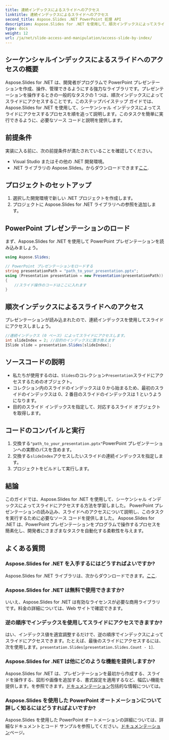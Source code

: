 ```yaml
---
title: 連続インデックスによるスライドへのアクセス
linktitle: 連続インデックスによるスライドへのアクセス
second_title: Aspose.Slides .NET PowerPoint 処理 API
description: Aspose.Slides for .NET を使用して、順次インデックスによってスライドにアクセスする方法を学びます。ソース コードを含むこのステップバイステップ ガイドに従って、PowerPoint プレゼンテーションを簡単に操作して移動できます。
type: docs
weight: 12
url: /ja/net/slide-access-and-manipulation/access-slide-by-index/
---
```


## シーケンシャルインデックスによるスライドへのアクセスの概要

Aspose.Slides for .NET は、開発者がプログラムで PowerPoint プレゼンテーションを作成、操作、管理できるようにする強力なライブラリです。プレゼンテーションを操作するときの一般的なタスクの 1 つは、順次インデックスによってスライドにアクセスすることです。このステップバイステップ ガイドでは、Aspose.Slides for .NET を使用して、シーケンシャル インデックスによってスライドにアクセスするプロセスを順を追って説明します。このタスクを簡単に実行できるように、必要なソース コードと説明を提供します。

## 前提条件

実装に入る前に、次の前提条件が満たされていることを確認してください。

- Visual Studio またはその他の .NET 開発環境。
-  .NET ライブラリの Aspose.Slides。からダウンロードできます[ここ](https://releases.aspose.com/slides/net/).

## プロジェクトのセットアップ

1. 選択した開発環境で新しい .NET プロジェクトを作成します。
2. プロジェクトに Aspose.Slides for .NET ライブラリへの参照を追加します。

## PowerPoint プレゼンテーションのロード

まず、Aspose.Slides for .NET を使用して PowerPoint プレゼンテーションを読み込みましょう。

```csharp
using Aspose.Slides;

// PowerPoint プレゼンテーションをロードする
string presentationPath = "path_to_your_presentation.pptx";
using (Presentation presentation = new Presentation(presentationPath))
{
    //スライド操作のコードはここに入れます
}
```

## 順次インデックスによるスライドへのアクセス

プレゼンテーションが読み込まれたので、連続インデックスを使用してスライドにアクセスしましょう。

```csharp
//連続インデックス (0 ベース) によってスライドにアクセスします。
int slideIndex = 2; //目的のインデックスに置き換えます
ISlide slide = presentation.Slides[slideIndex];
```

## ソースコードの説明

- 私たちが使用するのは、`Slides`のコレクション`Presentation`スライドにアクセスするためのオブジェクト。
- コレクション内のスライドのインデックスは 0 から始まるため、最初のスライドのインデックスは 0、2 番目のスライドのインデックスは 1 というようになります。
- 目的のスライド インデックスを指定して、対応するスライド オブジェクトを取得します。

## コードのコンパイルと実行

1. 交換する`"path_to_your_presentation.pptx"`PowerPoint プレゼンテーションへの実際のパスを含めます。
2. 交換する`slideIndex`アクセスしたいスライドの連続インデックスを指定します。
3. プロジェクトをビルドして実行します。

## 結論

このガイドでは、Aspose.Slides for .NET を使用して、シーケンシャル インデックスによってスライドにアクセスする方法を学習しました。 PowerPoint プレゼンテーションの読み込み、スライドへのアクセスについて説明し、このタスクを実行するために必要なソース コードを提供しました。 Aspose.Slides for .NET は、PowerPoint プレゼンテーションをプログラムで操作するプロセスを簡素化し、開発者にさまざまなタスクを自動化する柔軟性を与えます。

## よくある質問

### Aspose.Slides for .NET を入手するにはどうすればよいですか?

 Aspose.Slides for .NET ライブラリは、次からダウンロードできます。[ここ](https://releases.aspose.com/slides/net/).

### Aspose.Slides for .NET は無料で使用できますか?

いいえ、Aspose.Slides for .NET は有効なライセンスが必要な商用ライブラリです。料金の詳細については、Web サイトで確認できます。

### 逆の順序でインデックスを使用してスライドにアクセスできますか?

はい、インデックス値を適宜調整するだけで、逆の順序でインデックスによってスライドにアクセスできます。たとえば、最後のスライドにアクセスするには、次を使用します。`presentation.Slides[presentation.Slides.Count - 1]`.

### Aspose.Slides for .NET は他にどのような機能を提供しますか?

 Aspose.Slides for .NET は、プレゼンテーションを最初から作成する、スライドを操作する、図形や画像を追加する、書式設定を適用するなど、幅広い機能を提供します。を参照できます。[ドキュメンテーション](https://reference.aspose.com/slides/net/)包括的な情報については。

### Aspose.Slides を使用した PowerPoint オートメーションについて詳しく知るにはどうすればよいですか?

 Aspose.Slides を使用した PowerPoint オートメーションの詳細については、詳細なドキュメントとコード サンプルを参照してください。[ドキュメンテーション](https://reference.aspose.com/slides/net/)ページ。
